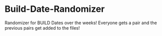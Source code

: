 # Build-Date-Randomizer
Randomizer for BUILD Dates over the weeks! Everyone gets a pair and the previous pairs get added to the files!
